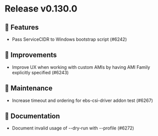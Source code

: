 # Release v0.130.0

## 🚀 Features

- Pass ServiceCIDR to Windows bootstrap script (#6242)

## 🎯 Improvements

- Improve UX when working with custom AMIs by having AMI Family explicitly specified (#6243)

## 🧰 Maintenance

- Increase timeout and ordering for ebs-csi-driver addon test (#6267)

## 📝 Documentation

- Document invalid usage of --dry-run with --profile (#6272)
